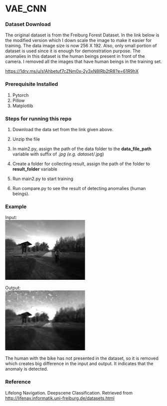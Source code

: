 # VAE_CNN

### Dataset Download

The original dataset is from the Freiburg Forest Dataset. In the link below is the modified version which I down scale the image to make it easier for training. The data image size is now 256 X 192. Also, only small portion of dataset is used since it is enough for demonstration purpose. The anomalies in this dataset is the human beings present in front of the camera. I removed all the images that have human beings in the training set.

https://1drv.ms/u/s!Ahbetuf7cZNm0x-2y3xN8IRb2tR8?e=61R9hX


### Prerequisite Installed

1. Pytorch
2. Pillow
3. Matplotlib

### Steps for running this repo

1. Download the data set from the link given above.

2. Unzip the file

3. In main2.py, assign the path of the data folder to the **data_file_path** variable with suffix of *.jpg (e.g. dataset/*.jpg)

4. Create a folder for collecting result, assign the path of the folder to **result_folder** variable

5. Run main2.py to start training

6. Run compare.py to see the result of detecting anomalies (human beings).


### Example

Input:  
![](input_navigation70.png) 

Output:  
![](reconstruction_navigation70.png)

The human with the bike has not presented in the dataset, so it is removed which creates big difference in the input and output. It indicates that the anomaly is detected.


### Reference

Lifelong Navigation. Deepscene Classification. Retrieved from http://lifenav.informatik.uni-freiburg.de/datasets.html

